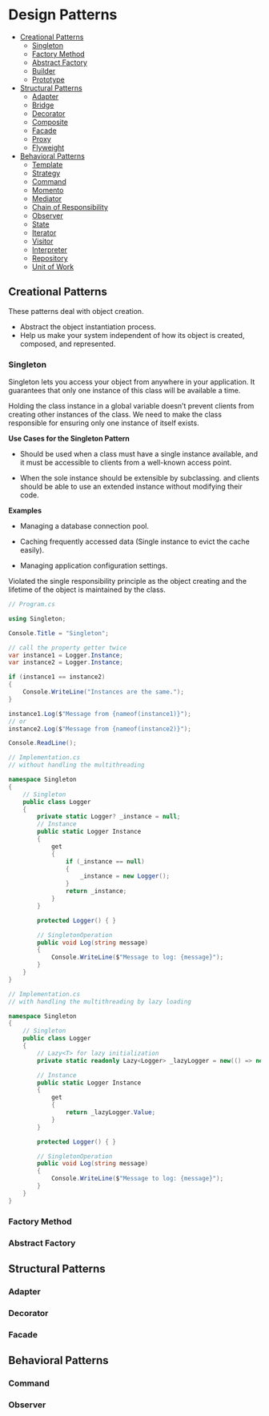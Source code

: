 # Design Patterns

- [Creational Patterns](#creational-patterns)
  - [Singleton](#singleton)
  - [Factory Method](#factory-method)
  - [Abstract Factory](#abstract-factory)
  - [Builder](#builder)
  - [Prototype](#prototype)
- [Structural Patterns](#structural-patterns)
  - [Adapter](#adapter)
  - [Bridge](#bridge)
  - [Decorator](#decorator)
  - [Composite](#composite)
  - [Facade](#facade)
  - [Proxy](#proxy)
  - [Flyweight](#flyweight)
- [Behavioral Patterns](#behavioral-patterns)
  - [Template](#template)
  - [Strategy](#strategy)
  - [Command](#command)
  - [Momento](#momento)
  - [Mediator](#mediator)
  - [Chain of Responsibility](#chain-of-responsibility)
  - [Observer](#observer)
  - [State](#state)
  - [Iterator](#iterator)
  - [Visitor](#visitor)
  - [Interpreter](#interpreter)
  - [Repository](#repository)
  - [Unit of Work](#unit-of-work)
 

## Creational Patterns

These patterns deal with object creation.
- Abstract the object instantiation process.
- Help us make your system independent of how its object is created, composed, and represented.

### Singleton

Singleton lets you access your object from anywhere in your application. It guarantees that only one instance of this class will be available a time.

Holding the class instance in a global variable doesn’t prevent clients from creating other instances of the class. We need to make the class responsible for ensuring only one instance of itself exists.

**Use Cases for the Singleton Pattern**

- Should be used when a class must have a single instance available, and it must be accessible to clients from a well-known access point.

- When the sole instance should be extensible by subclassing. and clients should be able to use an extended instance without modifying their code.

**Examples**

- Managing a database connection pool.

- Caching frequently accessed data (Single instance to evict the cache easily).

- Managing application configuration settings.

Violated the single responsibility principle as the object creating and the lifetime of the object is maintained by the class.

```csharp
// Program.cs

using Singleton;

Console.Title = "Singleton";

// call the property getter twice
var instance1 = Logger.Instance;
var instance2 = Logger.Instance;

if (instance1 == instance2)
{
    Console.WriteLine("Instances are the same.");
}

instance1.Log($"Message from {nameof(instance1)}");
// or
instance2.Log($"Message from {nameof(instance2)}");

Console.ReadLine();
```

```csharp
// Implementation.cs
// without handling the multithreading

namespace Singleton
{
    // Singleton
    public class Logger
    {
        private static Logger? _instance = null;
        // Instance
        public static Logger Instance
        {
            get
            {
                if (_instance == null)
                {
                    _instance = new Logger();
                }
                return _instance;
            }
        }

        protected Logger() { }

        // SingletonOperation
        public void Log(string message)
        {
            Console.WriteLine($"Message to log: {message}");
        }
    }
}
```

```csharp
// Implementation.cs
// with handling the multithreading by lazy loading

namespace Singleton
{
    // Singleton
    public class Logger
    {
        // Lazy<T> for lazy initialization
        private static readonly Lazy<Logger> _lazyLogger = new(() => new Logger());

        // Instance
        public static Logger Instance
        {
            get
            {
                return _lazyLogger.Value;
            }
        }

        protected Logger() { }

        // SingletonOperation
        public void Log(string message)
        {
            Console.WriteLine($"Message to log: {message}");
        }
    }
}

```

### Factory Method

### Abstract Factory

## Structural Patterns

### Adapter

### Decorator

### Facade

## Behavioral Patterns

### Command

### Observer


